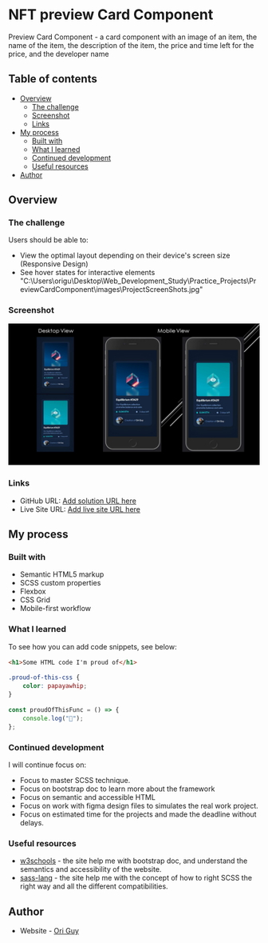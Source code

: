 # NFT preview Card Component

Preview Card Component - a card component with an image of an item, the name of the item, the description of the item, the price and time left for the price, and the developer name

## Table of contents

- [Overview](#overview)
  - [The challenge](#the-challenge)
  - [Screenshot](#screenshot)
  - [Links](#links)
- [My process](#my-process)
  - [Built with](#built-with)
  - [What I learned](#what-i-learned)
  - [Continued development](#continued-development)
  - [Useful resources](#useful-resources)
- [Author](#author)

## Overview

### The challenge

Users should be able to:

- View the optimal layout depending on their device's screen size (Responsive Design)
- See hover states for interactive elements
"C:\Users\origu\Desktop\Web_Development_Study\Practice_Projects\PreviewCardComponent\images\ProjectScreenShots.jpg"

### Screenshot

![add screen shot](images\ProjectScreenShots.jpg)

### Links

- GitHub URL: [Add solution URL here](https://your-solution-url.com)
- Live Site URL: [Add live site URL here](https://your-live-site-url.com)

## My process

### Built with

- Semantic HTML5 markup
- SCSS custom properties
- Flexbox
- CSS Grid
- Mobile-first workflow

### What I learned

To see how you can add code snippets, see below:

```html
<h1>Some HTML code I'm proud of</h1>
```

```css
.proud-of-this-css {
	color: papayawhip;
}
```

```js
const proudOfThisFunc = () => {
	console.log("🎉");
};
```

### Continued development

I will continue focus on:

- Focus to master SCSS technique.
- Focus on bootstrap doc to learn more about the framework
- Focus on semantic and accessible HTML
- Focus on work with figma design files to simulates the real work project.
- Focus on estimated time for the projects and made the deadline without delays.

### Useful resources

- [w3schools](https://www.w3schools.com/) - the site help me with bootstrap doc, and understand the semantics and accessibility of the website.
- [sass-lang](https://sass-lang.com/) - the site help me with the concept of how to right SCSS the right way and all the different compatibilities.

## Author

- Website - [Ori Guy](https://www.your-site.com)
